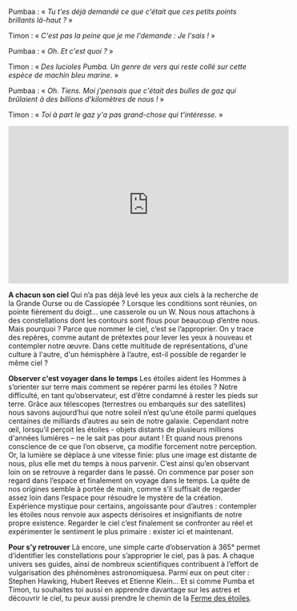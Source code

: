 Pumbaa : « *Tu t'es déjà demandé ce que c'était que ces petits points brillants là-haut ?* » 

Timon : « *C'est pas la peine que je me l'demande : Je l'sais !* » 

Pumbaa : « *Oh. Et c'est quoi ?* » 

Timon : « *Des lucioles Pumba. Un genre de vers qui reste collé sur cette espèce de machin bleu marine.* »

Pumbaa : « *Oh. Tiens. Moi j'pensais que c'était des bulles de gaz qui brûlaient à des billions d'kilomètres de nous !* »

Timon : « *Toi à part le gaz y'a pas grand-chose qui t'intéresse.* » 


<iframe width="560" height="315" src="https://www.youtube.com/embed/IyJax_5c-aI?rel=0&amp;start=24" frameborder="0" allow="autoplay; encrypted-media" allowfullscreen></iframe>


**A chacun son ciel**
Qui n’a pas déjà levé les yeux aux ciels à la recherche de la Grande Ourse ou de Cassiopée ? Lorsque les conditions sont réunies, on pointe fièrement du doigt… une casserole ou un W. Nous nous attachons à des constellations dont les contours sont flous pour beaucoup d’entre nous. Mais pourquoi ? Parce que nommer le ciel, c’est se l’approprier. On y trace des repères, comme autant de prétextes pour lever les yeux à nouveau et contempler notre œuvre. Dans cette multitude de représentations, d'une culture à l'autre, d'un hémisphère à l’autre, est-il possible de regarder le même ciel ?

**Observer c'est voyager dans le temps**
Les étoiles aident les Hommes à s’orienter sur terre mais comment se repérer parmi les étoiles ? Notre difficulté, en tant qu’observateur, est d’être condamné à rester les pieds sur terre. Grâce aux télescopes (terrestres ou embarqués sur des satellites) nous savons aujourd’hui que notre soleil n’est qu’une étoile parmi quelques centaines de milliards d’autres au sein de notre galaxie. Cependant notre œil, lorsqu’il perçoit les étoiles - objets distants de plusieurs millions d'années lumières – ne le sait pas pour autant ! Et quand nous prenons conscience de ce que l’on observe, ça modifie forcement notre perception. Or, la lumière se déplace à une vitesse finie: plus une image est distante de nous, plus elle met du temps à nous parvenir. C’est ainsi qu’en observant loin on se retrouve à regarder dans le passé. On commence par  poser son regard dans l’espace et finalement on voyage dans le temps. La quête de nos origines semble à portée de main, comme s’il suffisait de regarder assez loin dans l’espace pour résoudre le mystère de la création. Expérience mystique pour certains, angoissante pour d’autres : contempler les étoiles nous renvoie aux aspects dérisoires et insignifiants de notre propre existence. Regarder le ciel c’est finalement se confronter au réel et expérimenter le sentiment le plus primaire : exister ici et maintenant. 

**Pour s’y retrouver**
Là encore, une simple carte d’observation à 365° permet d’identifier les constellations pour s’approprier le ciel, pas à pas. A chaque univers ses guides, ainsi de nombreux scientifiques contribuent à l’effort de vulgarisation des phénomènes astronomiquesa. Parmi eux on peut citer : Stephen Hawking, Hubert Reeves et Etienne Klein… Et si comme Pumba et Timon, tu souhaites toi aussi en apprendre davantage sur les astres et découvrir le ciel, tu peux aussi prendre le chemin de la [Ferme des étoiles](http://fermedesetoiles.com/). 
